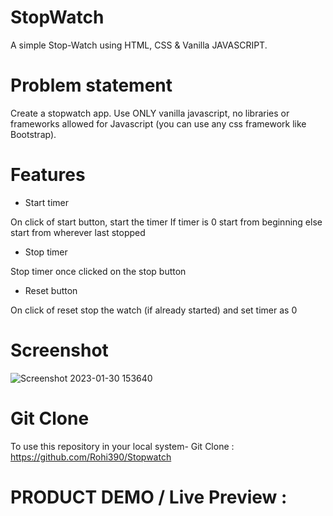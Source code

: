
# StopWatch
A simple Stop-Watch using HTML, CSS &amp; Vanilla JAVASCRIPT.

# Problem statement
Create a stopwatch app. Use ONLY vanilla javascript, no libraries or frameworks allowed for Javascript (you can use any css framework like Bootstrap).

# Features
- Start timer

On click of start button, start the timer
If timer is 0 start from beginning else start from wherever last stopped

- Stop timer

Stop timer once clicked on the stop button

- Reset button

On click of reset stop the watch (if already started) and set timer as 0

# Screenshot

![Screenshot 2023-01-30 153640](https://user-images.githubusercontent.com/89455524/217811069-14810922-93bc-46a9-add4-7abf9d92ff71.jpg)


# Git Clone
To use this repository in your local system-
Git Clone : https://github.com/Rohi390/Stopwatch

# PRODUCT DEMO / Live Preview : 



